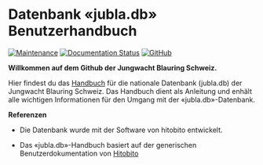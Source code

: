 # Datenbank «jubla.db» Benutzerhandbuch

[![Maintenance](https://img.shields.io/badge/Maintained%3F-yes-green.svg)](https://GitHub.com/jubla-ch/handbuch-jubladb-hitobito/graphs/commit-activity)
[![Documentation Status](https://readthedocs.org/projects/jubladb-handbuch/badge/?version=latest)](https://jubladb-handbuch.readthedocs.io/de/latest/?badge=latest)
[![GitHub](https://img.shields.io/github/license/jubla-ch/handbuch-jubladb-hitobito)](https://github.com/jubla-ch/handbuch-jubladb-hitobito/blob/master/LICENSE)

**Willkommen auf dem Github der Jungwacht Blauring Schweiz.**

Hier findest du das [Handbuch](https://jubladb-handbuch.readthedocs.io/) für die nationale Datenbank (jubla.db) der Jungwacht Blauring Schweiz. Das Handbuch dient als Anleitung und enhält alle wichtigen Informationen für den Umgang mit der «jubla.db»-Datenbank.

**Referenzen**

- Die Datenbank wurde mit der Software von hitobito entwickelt.

- Das «jubla.db»-Handbuch basiert auf der generischen Benutzerdokumentation von [Hitobito](https://hitobito.readthedocs.io/)
